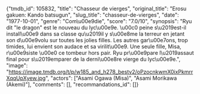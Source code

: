 {"tmdb_id": 105832, "title": "Chasseur de vierges", "original_title": "Erosu gakuen: Kando batsugun", "slug_title": "chasseur-de-vierges", "date": "1977-10-01", "genre": "Com\u00e9die", "score": "7.0/10", "synopsis": "Ryu dit \"le dragon\" est le nouveau du lyc\u00e9e. \u00c0 peine s\u2019est-il install\u00e9 dans sa classe qu\u2019il y s\u00e8me la terreur en jetant son d\u00e9volu sur toutes les jolies filles. Les autres gar\u00e7ons, trop timides, lui envient son audace et sa virilit\u00e9. Une seule fille, Misa, r\u00e9siste \u00e0 ce tombeur hors pair. Ryu pr\u00e9pare l\u2019assaut final pour s\u2019emparer de la derni\u00e8re vierge du lyc\u00e9e.", "image": "https://image.tmdb.org/t/p/w185_and_h278_bestv2/oPzocnkwmX0ixPkmrrXqqUpXyew.jpg", "actors": ["Asami Ogawa (Misa)", "Asami Morikawa (Akemi)"], "comments": [], "recommandations_id": []}